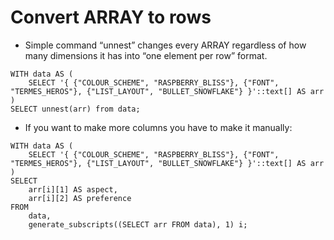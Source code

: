 # Convert ARRAY to rows

* Simple command “unnest” changes every ARRAY regardless of how many dimensions it has into “one element per row” format.
```
WITH data AS (
    SELECT '{ {"COLOUR_SCHEME", "RASPBERRY_BLISS"}, {"FONT", "TERMES_HEROS"}, {"LIST_LAYOUT", "BULLET_SNOWFLAKE"} }'::text[] AS arr
)
SELECT unnest(arr) from data;
```

* If you want to make more columns you have to make it manually:
```
WITH data AS (
    SELECT '{ {"COLOUR_SCHEME", "RASPBERRY_BLISS"}, {"FONT", "TERMES_HEROS"}, {"LIST_LAYOUT", "BULLET_SNOWFLAKE"} }'::text[] AS arr
)
SELECT
    arr[i][1] AS aspect,
    arr[i][2] AS preference
FROM
    data,
    generate_subscripts((SELECT arr FROM data), 1) i;
```
